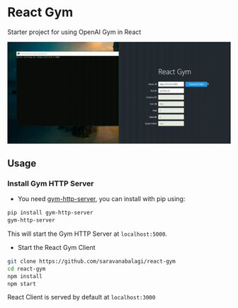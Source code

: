 # React Gym

Starter project for using OpenAI Gym in React

![Screencast](public/screencast.gif)

## Usage

### Install Gym HTTP Server

- You need [gym-http-server](https://github.com/saravanabalagi/gym-http-server), you can install with pip using:

```sh
pip install gym-http-server
gym-http-server
```
This will start the Gym HTTP Server at `localhost:5000`.

- Start the React Gym Client

```sh
git clone https://github.com/saravanabalagi/react-gym
cd react-gym
npm install
npm start
```
React Client is served by default at `localhost:3000`
